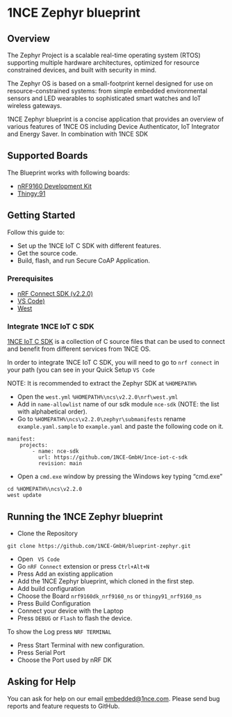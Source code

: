 # 1NCE Zephyr blueprint

## Overview

The Zephyr Project is a scalable real-time operating system (RTOS) supporting multiple hardware architectures, optimized for resource constrained devices, and built with security in mind.

The Zephyr OS is based on a small-footprint kernel designed for use on resource-constrained systems: from simple embedded environmental sensors and LED wearables to sophisticated smart watches and IoT wireless gateways.

1NCE Zephyr blueprint is a concise application that provides an  overview of various features of 1NCE OS including Device Authenticator, IoT Integrator and Energy Saver. In combination with 1NCE SDK

## Supported Boards

The Blueprint works with following boards: 
* [nRF9160 Development Kit](https://www.nordicsemi.com/Products/Development-hardware/nrf9160-dk)
* [Thingy:91](https://www.nordicsemi.com/Products/Development-hardware/Nordic-Thingy-91)


## Getting Started
Follow this guide to: 
* Set up the 1NCE IoT C SDK with different features.
* Get the source code.
* Build, flash, and run Secure CoAP Application.

### Prerequisites
* [nRF Connect SDK (v2.2.0)](https://developer.nordicsemi.com/nRF_Connect_SDK/doc/2.2.0/nrf/gs_assistant.html)
* [VS Code)](https://code.visualstudio.com/)
* [West](https://docs.zephyrproject.org/3.1.0/develop/west/install.html)

### Integrate 1NCE IoT C SDK

[1NCE IoT C SDK](https://github.com/1NCE-GmbH/1nce-iot-c-sdk) is a collection of C source files that can be used to connect and benefit from different services from 1NCE OS. 

In order to integrate 1NCE IoT C SDK, you will need to go to `nrf connect` in your path (you can see in your 
Quick Setup `VS Code`

NOTE: It is recommended to extract the Zephyr SDK at `%HOMEPATH%`

* Open the `west.yml`
`%HOMEPATH%\ncs\v2.2.0\nrf\west.yml`
* Add in `name-allowlist` name of our sdk module `nce-sdk` (NOTE: the list with alphabetical order).
*  Go to `%HOMEPATH%\ncs\v2.2.0\zephyr\submanifests` rename `example.yaml.sample` to `example.yaml` and paste the following code on it.
```
manifest:
	projects:
		- name: nce-sdk
		  url: https://github.com/1NCE-GmbH/1nce-iot-c-sdk
		  revision: main
```
* Open a `cmd.exe` window by pressing the Windows key typing “cmd.exe”
```
cd %HOMEPATH%\ncs\v2.2.0
west update
```
## Running the 1NCE Zephyr blueprint
* Clone the Repository
```
git clone https://github.com/1NCE-GmbH/blueprint-zephyr.git
```
* Open ` VS Code`
* Go `nRF Connect` extension or press `Ctrl+Alt+N`
* Press Add an existing application
*  Add the 1NCE Zephyr blueprint, which cloned in the first step. 
* Add build configuration 
* Choose the Board `nrf9160dk_nrf9160_ns` or `thingy91_nrf9160_ns` 
* Press Build Configuration
*  Connect your device with the Laptop
* Press `DEBUG` or `Flash` to flash the device.

To show the Log press `NRF TERMINAL`
* Press Start Terminal with new configuration.
* Press Serial Port 
* Choose the Port used by nRF DK

## Asking for Help

You can ask for help on our email [embedded@1nce.com](mailto:embedded@1nce.com). Please send bug reports and feature requests to GitHub.
